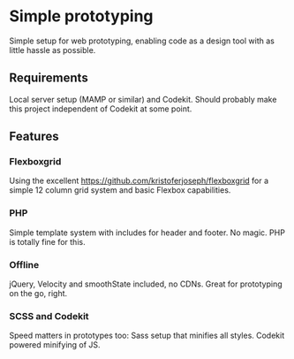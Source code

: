 # Simple prototyping
Simple setup for web prototyping, enabling code as a design tool with as little hassle as possible.

## Requirements
Local server setup (MAMP or similar) and Codekit. Should probably make this project independent of Codekit at some point.

## Features
### Flexboxgrid
Using the excellent https://github.com/kristoferjoseph/flexboxgrid for a simple 12 column grid system and basic Flexbox capabilities.

### PHP
Simple template system with includes for header and footer. No magic. PHP is totally fine for this.

### Offline
jQuery, Velocity and smoothState included, no CDNs. Great for prototyping on the go, right.

### SCSS and Codekit
Speed matters in prototypes too: Sass setup that minifies all styles. Codekit powered minifying of JS. 